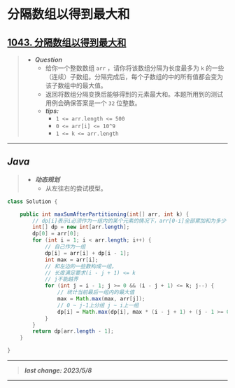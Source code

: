# 分隔数组以得到最大和

## [1043. 分隔数组以得到最大和](https://leetcode.cn/problems/partition-array-for-maximum-sum/)

> - ***Question***
>   - 给你一个整数数组 `arr` ，请你将该数组分隔为长度最多为 `k` 的一些（连续）子数组。分隔完成后，每个子数组的中的所有值都会变为该子数组中的最大值。
>   - 返回将数组分隔变换后能够得到的元素最大和。本题所用到的测试用例会确保答案是一个 `32` 位整数。
>   - ***tips:***
>     - `1 <= arr.length <= 500`
>     - `0 <= arr[i] <= 10^9`
>     - `1 <= k <= arr.length`

---

## *Java*

> - ***动态规划***
>   - 从左往右的尝试模型。

```java
class Solution {

    public int maxSumAfterPartitioning(int[] arr, int k) {
        // dp[i]表示i必须作为一组内的某个元素的情况下，arr[0-i]全部累加和为多少
        int[] dp = new int[arr.length];
        dp[0] = arr[0];
        for (int i = 1; i < arr.length; i++) {
            // 自己作为一组
            dp[i] = arr[i] + dp[i - 1];
            int max = arr[i];
            // 和左边的一些数构成一组。
            // 长度满足要求(i - j + 1) <= k
            // j不能越界
            for (int j = i - 1; j >= 0 && (i - j + 1) <= k; j--) {
                // 统计当前最后一组内的最大值
                max = Math.max(max, arr[j]);
                // 0 ~ j-1上分组 j ~ i上一组
                dp[i] = Math.max(dp[i], max * (i - j + 1) + (j - 1 >= 0 ? dp[j - 1] : 0));
            }
        }
        return dp[arr.length - 1];
    }

}
```

---

> ***last change: 2023/5/8***

---
